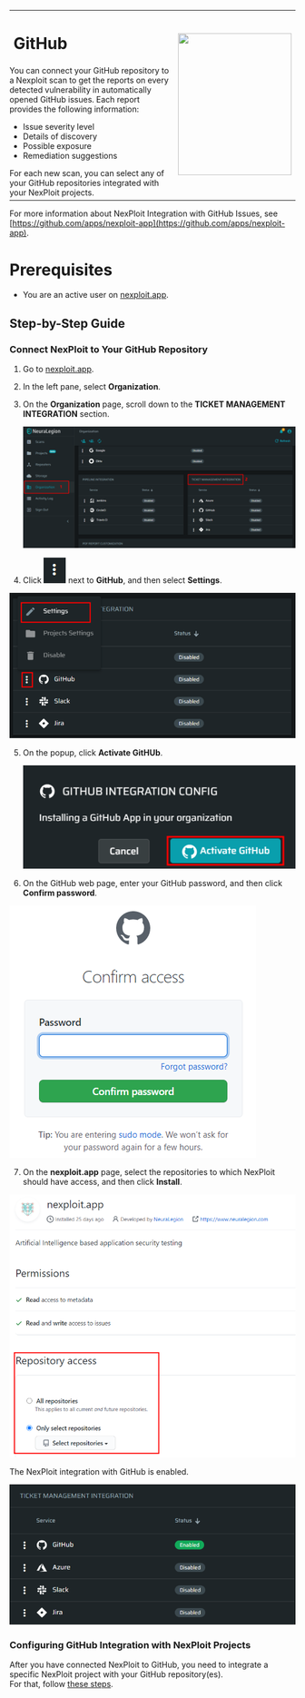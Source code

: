 <table id="integrations" >
  <tr>
    <td width="70%">
      <h1>GitHub</h1>
    </td>
    <td width="30%" style="text-align:center" rowspan="3">
      <img src="guide/pipeline-integration/ticketing-systems/integrating-with-nexploit/media/github/github-new-logo.png" width="200" height="250"></img>
    </td>
  </tr>
  <tr>
    <td style="text-align:left;vertical-align:text-top;padding:0px">
      You can connect your GitHub repository to a Nexploit scan to get the reports on every detected vulnerability in automatically opened GitHub issues. Each report provides the following information:
      <ul>
        <li>Issue severity level</li>
        <li>Details of discovery</li>
        <li>Possible exposure</li>
        <li>Remediation suggestions </li>
      </ul>
      For each new scan, you can select any of your GitHub repositories integrated with your NexPloit projects.
    </td>
  </tr>
  <tr><td></td></tr>
</table>

For more information about NexPloit Integration with GitHub Issues, see [https://github.com/apps/nexploit-app](https://github.com/apps/nexploit-app).

# Prerequisites

* You are an active user on [nexploit.app](https://nexploit.app/). 

## Step-by-Step Guide

### Connect NexPloit to Your GitHub Repository 

1. Go to [nexploit.app](https://nexploit.app).
2. In the left pane, select **Organization**. 
3. On the **Organization** page, scroll down to the **TICKET MANAGEMENT INTEGRATION** section.

    ![ticketing-management-integration](media/azure/ticketing-management-integration.png ':size=45%')

4. Click ![dots-button](media/azure/icon-button.png ':size=2%') next to **GitHub**, and then select **Settings**.

  ![github-settings](media/github/github-settings.png ':size=45%')

5. On the popup, click **Activate GitHUb**.

    ![activate-github](media/github/activate-github.png ':size=45%')

6. On the GitHub web page, enter your GitHub password, and then click **Confirm password**.

![github-password](media/github/github-password.png ':size=30%')

7. On the **nexploit.app** page, select the repositories to which NexPloit should have access, and then click **Install**.

  ![repositories-access](media/github/repositories-access.png ':size=45%')

  The NexPloit integration with GitHub is enabled.

  ![github-enabled](media/github/github-enabled.png ':size=45%')

### Configuring GitHub Integration with NexPloit Projects
After you have connected NexPloit to GitHub, you need to integrate a specific NexPloit project with your GitHub repository(es).<br> 
For that, follow [these steps](guide/pipeline-integration/ticketing-systems/adding-to-project/integrating-with-project.md).
